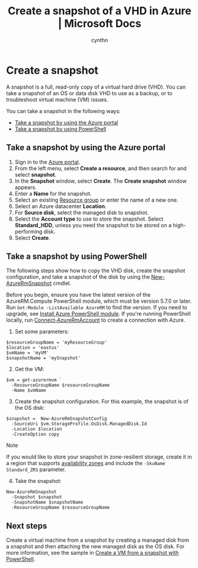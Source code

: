 ﻿---
title: Create a snapshot of a VHD in Azure | Microsoft Docs
description: Learn how to create a copy of an Azure VM to use as a back up or for troubleshooting issues.
documentationcenter: ''
author: cynthn
manager: jeconnoc
editor: ''
tags: azure-resource-manager

ms.assetid: 15eb778e-fc07-45ef-bdc8-9090193a6d20
ms.service: virtual-machines-windows
ms.workload: infrastructure-services
ms.tgt_pltfrm: vm-windows
ms.devlang: na
ms.topic: article
ms.date: 10/01/2018
ms.author: cynthn

---
# Create a snapshot

A snapshot is a full, read-only copy of a virtual hard drive (VHD). You can take a snapshot of an OS or data disk VHD to use as a backup, or to troubleshoot virtual machine (VM) issues. 

You can take a snapshot in the following ways:

- [Take a snapshot by using the Azure portal](#take-a-snapshot-by-using-the-azure-portal)
- [Take a snapshot by using PowerShell](#take-a-snapshot-by-using-powershell)

## Take a snapshot by using the Azure portal 

1. Sign in to the [Azure portal](https://portal.azure.com).
2. From the left menu, select **Create a resource**, and then search for and select **snapshot**.
3. In the **Snapshot** window, select **Create**. The **Create snapshot** window appears.
4. Enter a **Name** for the snapshot.
5. Select an existing [Resource group](../../azure-resource-manager/resource-group-overview.md#resource-groups) or enter the name of a new one. 
6. Select an Azure datacenter **Location**.  
7. For **Source disk**, select the managed disk to snapshot.
8. Select the **Account type** to use to store the snapshot. Select **Standard_HDD**, unless you need the snapshot to be stored on a high-performing disk.
9. Select **Create**.

## Take a snapshot by using PowerShell

The following steps show how to copy the VHD disk, create the snapshot configuration, and take a snapshot of the disk by using the [New-AzureRmSnapshot](/powershell/module/azurerm.compute/new-azurermsnapshot) cmdlet. 

Before you begin, ensure you have the latest version of the AzureRM.Compute PowerShell module, which must be version 5.7.0 or later. Run `Get-Module -ListAvailable AzureRM` to find the version. If you need to upgrade, see [Install Azure PowerShell module](/powershell/azure/install-azurerm-ps). If you're running PowerShell locally, run [Connect-AzureRmAccount](https://docs.microsoft.com/en-us/powershell/module/azurerm.profile/connect-azurermaccount) to create a connection with Azure.

1. Set some parameters: 

 ```azurepowershell-interactive
$resourceGroupName = 'myResourceGroup' 
$location = 'eastus' 
$vmName = 'myVM'
$snapshotName = 'mySnapshot'  
```

2. Get the VM:

 ```azurepowershell-interactive
$vm = get-azurermvm `
   -ResourceGroupName $resourceGroupName 
   -Name $vmName
```

3. Create the snapshot configuration. For this example, the snapshot is of the OS disk:

 ```azurepowershell-interactive
$snapshot =  New-AzureRmSnapshotConfig 
   -SourceUri $vm.StorageProfile.OsDisk.ManagedDisk.Id 
   -Location $location 
   -CreateOption copy
```
   
   > [!NOTE]
   > If you would like to store your snapshot in zone-resilient storage, create it in a region that supports [availability zones](../../availability-zones/az-overview.md) and include the `-SkuName Standard_ZRS` parameter.   
   
4. Take the snapshot:

 ```azurepowershell-interactive
New-AzureRmSnapshot 
   -Snapshot $snapshot 
   -SnapshotName $snapshotName 
   -ResourceGroupName $resourceGroupName 
```


## Next steps

Create a virtual machine from a snapshot by creating a managed disk from a snapshot and then attaching the new managed disk as the OS disk. For more information, see the sample in [Create a VM from a snapshot with PowerShell](./../scripts/virtual-machines-windows-powershell-sample-create-vm-from-snapshot.md?toc=%2fpowershell%2fmodule%2ftoc.json).
